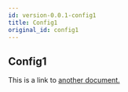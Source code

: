 ```yaml
---
id: version-0.0.1-config1
title: Config1
original_id: config1
---
```


## Config1
This is a link to [another document.](intro_concept/intro/mission.md)  

